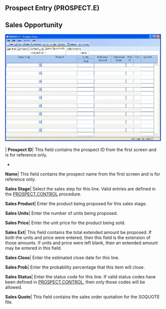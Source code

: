 ## Prospect Entry (PROSPECT.E)
<PageHeader />

## Sales Opportunity

![](./PROSPECT-E-4.jpg)

| **Prospect ID**|  This field contains the prospect ID from the first screen
and is for reference only.

-  
**Name**|  This field contains the prospect name from the first screen and is
for reference only.

**Sales Stage**|  Select the sales step for this line. Valid entries are
defined in the [PROSPECT.CONTROL](../PROSPECT-CONTROL/README.md) procedure.

**Sales Product**|  Enter the product being proposed for this sales stage.

**Sales Units**|  Enter the number of units being proposed.

**Sales Price**|  Enter the unit price for the product being sold.

**Sales Ext**|  This field contains the total extended amount be proposed. If
both the units and price were entered, then this field is the extension of
those amounts. If units and price were left blank, then an extended amount may
be entered in this field.

**Sales Close**|  Enter the estimated close date for this line.

**Sales Prob**|  Enter the probablilty percentage that this item will close.

**Sales Status**|  Enter the status code for this line. If valid status codes
have been defined in [PROSPECT.CONTROL](../PROSPECT-CONTROL/README.md), then only those
codes will be allowed.

**Sales Quote**|  This field contains the sales order quotation for the
SOQUOTE file.


<badge text= "Version 8.10.57 " vertical="middle" />

<PageFooter />
